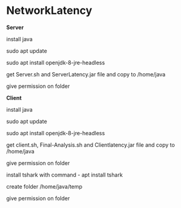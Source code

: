 # NetworkLatency
**Server**

install java

sudo apt update

sudo apt install openjdk-8-jre-headless

get Server.sh and ServerLatency.jar file and copy to /home/java

give permission on folder


**Client**

install java

sudo apt update

sudo apt install openjdk-8-jre-headless

get client.sh, Final-Analysis.sh and Clientlatency.jar file and copy to /home/java

give permission on folder

install tshark with command  - apt install tshark

create folder /home/java/temp

give permission on folder

